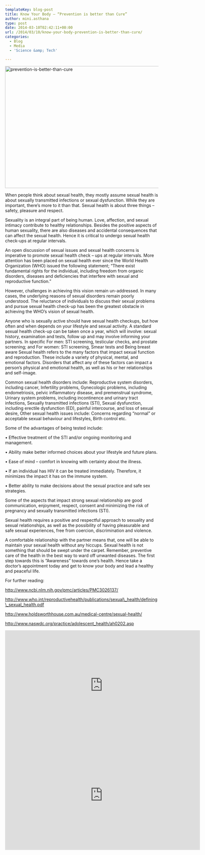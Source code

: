 ```yaml
---
templateKey: blog-post
title: Know Your Body – “Prevention is better than Cure”
author: mini.asthana
type: post
date: 2014-03-10T02:42:11+00:00
url: /2014/03/10/know-your-body-prevention-is-better-than-cure/
categories:
  - Blog
  - Media
  - 'Science &amp; Tech'

---
```

<img class="aligncenter size-full wp-image-472" alt="prevention-is-better-than-cure" src="https://i0.wp.com/ilaasthana.in/wp-content/uploads/2014/03/prevention-is-better-than-cure1.jpg?resize=640%2C400" width="640" height="400" data-recalc-dims="1" />

When people think about sexual health, they mostly assume sexual health is about sexually transmitted infections or sexual dysfunction. While they are important, there’s more to it than that. Sexual health is about three things – safety, pleasure and respect. 

Sexuality is an integral part of being human. Love, affection, and sexual intimacy contribute to healthy relationships. Besides the positive aspects of human sexuality, there are also diseases and accidental consequences that can affect the sexual health. Hence it is critical to undergo sexual health check-ups at regular intervals.

An open discussion of sexual issues and sexual health concerns is imperative to promote sexual health check &#8211; ups at regular intervals. More attention has been placed on sexual health ever since the World Health Organization (WHO) issued the following statement; &#8220;There exist fundamental rights for the individual, including freedom from organic disorders, diseases and deficiencies that interfere with sexual and reproductive function.&#8221;

However, challenges in achieving this vision remain un-addressed. In many cases, the underlying reasons of sexual disorders remain poorly understood. The reluctance of individuals to discuss their sexual problems and pursue sexual health check-up has been the greatest obstacle in achieving the WHO’s vision of sexual health. 

Anyone who is sexually active should have sexual health checkups, but how often and when depends on your lifestyle and sexual activity. A standard sexual health check-up can be taken once a year, which will involve: sexual history, examination and tests, follow up and may involve informing your partners. In specific For men: STI screening, testicular checks, and prostate screening; and For women: STI screening, Smear tests and Being breast aware Sexual health refers to the many factors that impact sexual function and reproduction. These include a variety of physical, mental, and emotional factors. Disorders that affect any of these factors can impact a person’s physical and emotional health, as well as his or her relationships and self-image.

Common sexual health disorders include: Reproductive system disorders, including cancer, Infertility problems, Gynecologic problems, including endometriosis, pelvic inflammatory disease, and premenstrual syndrome, Urinary system problems, including incontinence and urinary tract infections, Sexually transmitted infections (STI), Sexual dysfunction, including erectile dysfunction (ED), painful intercourse, and loss of sexual desire, Other sexual health issues include: Concerns regarding &#8220;normal&#8221; or acceptable sexual behaviour and lifestyles, Birth control etc.

Some of the advantages of being tested include:
  
• Effective treatment of the STI and/or ongoing monitoring and management.
  
• Ability make better informed choices about your lifestyle and future plans.
  
• Ease of mind &#8211; comfort in knowing with certainty about the illness.
  
• If an individual has HIV it can be treated immediately. Therefore, it minimizes the impact it has on the immune system.
  
• Better ability to make decisions about the sexual practice and safe sex strategies.
  
Some of the aspects that impact strong sexual relationship are good communication, enjoyment, respect, consent and minimizing the risk of pregnancy and sexually transmitted infections (STI).

Sexual health requires a positive and respectful approach to sexuality and sexual relationships, as well as the possibility of having pleasurable and safe sexual experiences, free from coercion, discrimination and violence.

A comfortable relationship with the partner means that, one will be able to maintain your sexual health without any hiccups. Sexual health is not something that should be swept under the carpet. Remember, preventive care of the health in the best way to ward off unwanted diseases. The first step towards this is “Awareness” towards one’s health. Hence take a doctor’s appointment today and get to know your body and lead a healthy and peaceful life.

For further reading:

http://www.ncbi.nlm.nih.gov/pmc/articles/PMC3026137/
  
http://www.who.int/reproductivehealth/publications/sexual\_health/defining\_sexual_health.pdf
  
http://www.holdsworthhouse.com.au/medical-centre/sexual-health/
  
http://www.naswdc.org/practice/adolescent_health/ah0202.asp

<div class="jetpack-video-wrapper">
  <span class="embed-youtube" style="text-align:center; display: block;"><iframe class='youtube-player' type='text/html' width='640' height='360' src='https://www.youtube.com/embed/2IJvPTSlkSQ?version=3&#038;rel=1&#038;fs=1&#038;autohide=2&#038;showsearch=0&#038;showinfo=1&#038;iv_load_policy=1&#038;wmode=transparent' allowfullscreen='true' style='border:0;'></iframe></span>
</div>

<div class="jetpack-video-wrapper">
  <span class="embed-youtube" style="text-align:center; display: block;"><iframe class='youtube-player' type='text/html' width='640' height='360' src='https://www.youtube.com/embed/8FuDOWabq5U?version=3&#038;rel=1&#038;fs=1&#038;autohide=2&#038;showsearch=0&#038;showinfo=1&#038;iv_load_policy=1&#038;wmode=transparent' allowfullscreen='true' style='border:0;'></iframe></span>
</div>